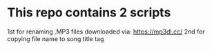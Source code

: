 # This repo contains 2 scripts
1st for renaming .MP3 files downloaded via: https://mp3dl.cc/
2nd for copying file name to song title tag
